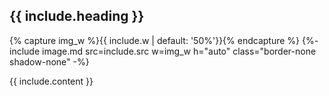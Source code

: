 <section class="bg-white shadow-md rounded-lg p-6 mb-6">
  <h2 class="text-2xl font-semibold mb-4">{{ include.heading }}</h2>
  <div class="flex flex-col md:flex-row">
    <div class="w-full md:w-1/2 flex items-center justify-center">
      {% capture img_w %}{{ include.w | default: '50%'}}{% endcapture %}
      {%- include image.md src=include.src w=img_w h="auto" class="border-none shadow-none" -%}
    </div>
    <div class="w-full md:w-1/2 flex items-center justify-center">
      <p class="mb-4">{{ include.content }}</p>
    </div>
  </div>
</section>